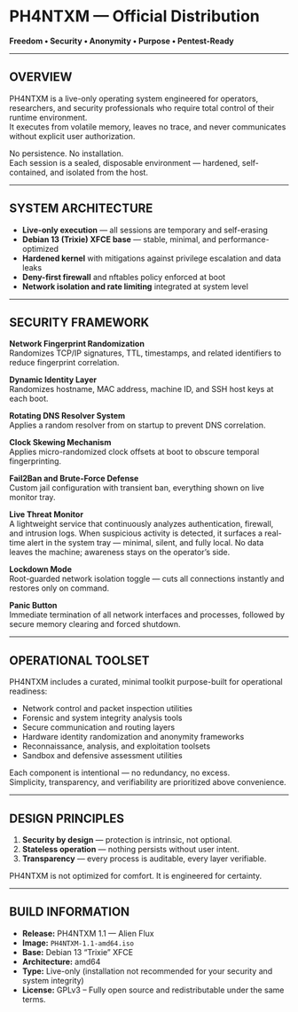# PH4NTXM — Official Distribution

**Freedom • Security • Anonymity • Purpose • Pentest-Ready**

---

## OVERVIEW

PH4NTXM is a live-only operating system engineered for operators, researchers, and security professionals who require total control of their runtime environment.  
It executes from volatile memory, leaves no trace, and never communicates without explicit user authorization.

No persistence. No installation.  
Each session is a sealed, disposable environment — hardened, self-contained, and isolated from the host.

---

## SYSTEM ARCHITECTURE

- **Live-only execution** — all sessions are temporary and self-erasing  
- **Debian 13 (Trixie) XFCE base** — stable, minimal, and performance-optimized  
- **Hardened kernel** with mitigations against privilege escalation and data leaks  
- **Deny-first firewall** and nftables policy enforced at boot  
- **Network isolation and rate limiting** integrated at system level

---

## SECURITY FRAMEWORK

**Network Fingerprint Randomization**  
Randomizes TCP/IP signatures, TTL, timestamps, and related identifiers to reduce fingerprint correlation.

**Dynamic Identity Layer**  
Randomizes hostname, MAC address, machine ID, and SSH host keys at each boot.

**Rotating DNS Resolver System**  
Applies a random resolver from on startup to prevent DNS correlation.

**Clock Skewing Mechanism**  
Applies micro-randomized clock offsets at boot to obscure temporal fingerprinting.

**Fail2Ban and Brute-Force Defense**  
Custom jail configuration with transient ban, everything shown on live monitor tray.

**Live Threat Monitor**  
A lightweight service that continuously analyzes authentication, firewall, and intrusion logs. When suspicious activity is detected, it surfaces a real-time alert in the system tray — minimal, silent, and fully local. No data leaves the machine; awareness stays on the operator’s side.

**Lockdown Mode**  
Root-guarded network isolation toggle — cuts all connections instantly and restores only on command.

**Panic Button**  
Immediate termination of all network interfaces and processes, followed by secure memory clearing and forced shutdown.

---

## OPERATIONAL TOOLSET

PH4NTXM includes a curated, minimal toolkit purpose-built for operational readiness:  

- Network control and packet inspection utilities  
- Forensic and system integrity analysis tools  
- Secure communication and routing layers  
- Hardware identity randomization and anonymity frameworks  
- Reconnaissance, analysis, and exploitation toolsets  
- Sandbox and defensive assessment utilities  

Each component is intentional — no redundancy, no excess.  
Simplicity, transparency, and verifiability are prioritized above convenience.

---

## DESIGN PRINCIPLES

1. **Security by design** — protection is intrinsic, not optional.  
2. **Stateless operation** — nothing persists without user intent.  
3. **Transparency** — every process is auditable, every layer verifiable.  

PH4NTXM is not optimized for comfort. It is engineered for certainty.

---

## BUILD INFORMATION

- **Release:** PH4NTXM 1.1 — Alien Flux 
- **Image:** `PH4NTXM-1.1-amd64.iso`  
- **Base:** Debian 13 “Trixie” XFCE  
- **Architecture:** amd64  
- **Type:** Live-only (installation not recommended for your security and system integrity)
- **License:** GPLv3 – Fully open source and redistributable under the same terms. 

